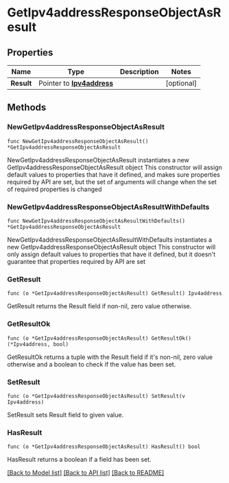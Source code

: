 # GetIpv4addressResponseObjectAsResult

## Properties

Name | Type | Description | Notes
------------ | ------------- | ------------- | -------------
**Result** | Pointer to [**Ipv4address**](Ipv4address.md) |  | [optional] 

## Methods

### NewGetIpv4addressResponseObjectAsResult

`func NewGetIpv4addressResponseObjectAsResult() *GetIpv4addressResponseObjectAsResult`

NewGetIpv4addressResponseObjectAsResult instantiates a new GetIpv4addressResponseObjectAsResult object
This constructor will assign default values to properties that have it defined,
and makes sure properties required by API are set, but the set of arguments
will change when the set of required properties is changed

### NewGetIpv4addressResponseObjectAsResultWithDefaults

`func NewGetIpv4addressResponseObjectAsResultWithDefaults() *GetIpv4addressResponseObjectAsResult`

NewGetIpv4addressResponseObjectAsResultWithDefaults instantiates a new GetIpv4addressResponseObjectAsResult object
This constructor will only assign default values to properties that have it defined,
but it doesn't guarantee that properties required by API are set

### GetResult

`func (o *GetIpv4addressResponseObjectAsResult) GetResult() Ipv4address`

GetResult returns the Result field if non-nil, zero value otherwise.

### GetResultOk

`func (o *GetIpv4addressResponseObjectAsResult) GetResultOk() (*Ipv4address, bool)`

GetResultOk returns a tuple with the Result field if it's non-nil, zero value otherwise
and a boolean to check if the value has been set.

### SetResult

`func (o *GetIpv4addressResponseObjectAsResult) SetResult(v Ipv4address)`

SetResult sets Result field to given value.

### HasResult

`func (o *GetIpv4addressResponseObjectAsResult) HasResult() bool`

HasResult returns a boolean if a field has been set.


[[Back to Model list]](../README.md#documentation-for-models) [[Back to API list]](../README.md#documentation-for-api-endpoints) [[Back to README]](../README.md)


